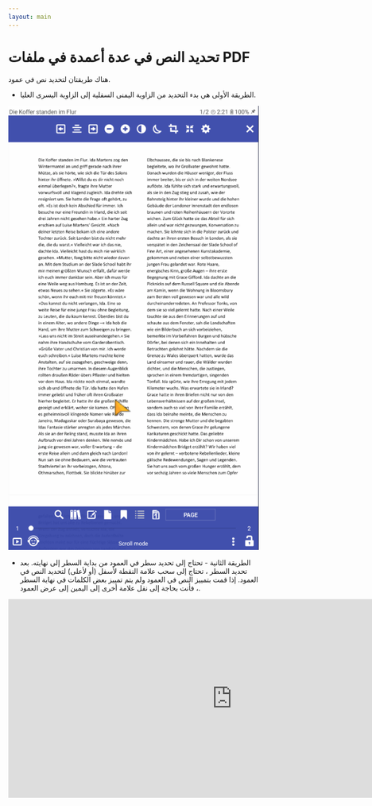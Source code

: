 ```yaml
---
layout: main
---
```


# تحديد النص في عدة أعمدة في ملفات PDF

هناك طريقتان لتحديد نص في عمود.

* الطريقة الأولى هي بدء التحديد من الزاوية اليمنى السفلية إلى الزاوية اليسرى العليا.

![Column selectio in PDF](1.gif)

* الطريقة الثانية - تحتاج إلى تحديد سطر في العمود من بداية السطر إلى نهايته. بعد تحديد السطر ، تحتاج إلى سحب علامة النقطة لأسفل (أو لأعلى) لتحديد النص في العمود. إذا قمت بتمييز النص في العمود ولم يتم تمييز بعض الكلمات في نهاية السطر ، فأنت بحاجة إلى نقل علامة أخرى إلى اليمين إلى عرض العمود.

<iframe width="900" height="400" src="https://www.youtube.com/embed/Bdj3Z86uO38" title="Librera. Select text in columns in PDF files/ Виділення тексту в колонках. Лібрера" frameborder="0" allow="accelerometer; autoplay; clipboard-write; encrypted-media; gyroscope; picture-in-picture; web-share" allowfullscreen></iframe>


